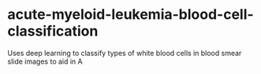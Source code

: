 # acute-myeloid-leukemia-blood-cell-classification
Uses deep learning to classify types of white blood cells in blood smear slide images to aid in A
